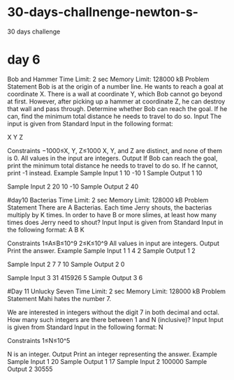 # 30-days-challnenge-newton-s-
30 days challenge


# day 6
Bob and Hammer
Time Limit: 2 sec
Memory Limit: 128000 kB
Problem Statement
Bob is at the origin of a number line. He wants to reach a goal at coordinate X.
There is a wall at coordinate Y, which Bob cannot go beyond at first. However, after picking up a hammer at coordinate Z, he can destroy that wall and pass through.
Determine whether Bob can reach the goal. If he can, find the minimum total distance he needs to travel to do so.
Input
The input is given from Standard Input in the following format:

X Y Z

Constraints
−1000≤X, Y, Z≤1000
X, Y, and Z are distinct, and none of them is 0.
All values in the input are integers.
Output
If Bob can reach the goal, print the minimum total distance he needs to travel to do so. If he cannot, print -1 instead.
Example
Sample Input 1
10 -10 1
Sample Output 1
10

Sample Input 2
20 10 -10
Sample Output 2
40

#day10
Bacterias
Time Limit: 2 sec
Memory Limit: 128000 kB
Problem Statement
There are A Bacterias.
Each time Jerry shouts, the bacterias multiply by K times.
In order to have B or more slimes, at least how many times does Jerry need to shout?
Input
Input is given from Standard Input in the following format:
A B K

Constraints
1≤A≤B≤10^9
2≤K≤10^9
All values in input are integers.
Output
Print the answer.
Example
Sample Input 1
1 4 2
Sample Output 1
2

Sample Input 2
7 7 10
Sample Output 2
0

Sample Input 3
31 415926 5
Sample Output 3
6

#Day 11
Unlucky Seven
Time Limit: 2 sec
Memory Limit: 128000 kB
Problem Statement
Mahi hates the number 7.

We are interested in integers without the digit 7 in both decimal and octal. How many such integers are there between 1 and N (inclusive)?
Input
Input is given from Standard Input in the following format:
N

Constraints
1≤N≤10^5

N is an integer.
Output
Print an integer representing the answer.
Example
Sample Input 1
20
Sample Output 1
17
Sample Input 2
100000
Sample Output 2
30555
